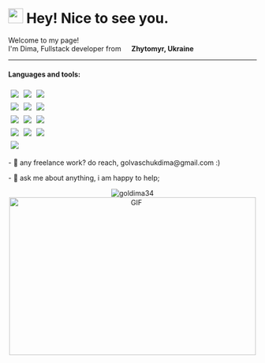 <h1>
    <img src="https://emojis.slackmojis.com/emojis/images/1531849430/4246/blob-sunglasses.gif?1531849430" width="30"/> 
    Hey! Nice to see you.
</h1>
<p>Welcome to my page! 
    </br> 
    I'm Dima, Fullstack developer from 
    <img src="https://cdn-icons-png.flaticon.com/128/197/197572.png" width="13"/> <b>Zhytomyr, Ukraine</b>
</p>
<hr>
<h4>Languages and tools:</h4>
<div style="display: flex">
    <img style="padding: 5px" src="https://img.shields.io/badge/JavaScript-111?style=for-the-badge&logo=javascript&logoColor=7FFD4"/>
    <img style="padding: 5px" src="https://img.shields.io/badge/React.js-111?style=for-the-badge&logo=React&logoColor=7FFD4"/>
    <img style="padding: 5px" src="https://img.shields.io/badge/Node.js-111?style=for-the-badge&logo=nodedotjs&logoColor=7FFD4"/>
</div>
<div style="display: flex">
    <img style="padding: 5px" src="https://img.shields.io/badge/HTML-111?style=for-the-badge&logo=html5&logoColor=7FFD4"/>
    <img style="padding: 5px" src="https://img.shields.io/badge/CSS-111?style=for-the-badge&logo=css3&logoColor=7FFD4"/>
    <img style="padding: 5px" src="https://img.shields.io/badge/SASS-111?style=for-the-badge&logo=sass&logoColor=7FFD4"/>
</div>
<div style="display: flex">
    <img style="padding: 5px" src="https://img.shields.io/badge/sqlite-111?style=for-the-badge&logo=sqlite&logoColor=7FFD4"/>
    <img style="padding: 5px" src="https://img.shields.io/badge/postgresql-111?style=for-the-badge&logo=postgresql&logoColor=7FFD4"/>
    <img style="padding: 5px" src="https://img.shields.io/badge/python-111?style=for-the-badge&logo=python&logoColor=7FFD4"/>
</div>
<div style="display: flex">
    <img style="padding: 5px" src="https://img.shields.io/badge/C++-111?style=for-the-badge&logo=cplusplus&logoColor=7FFD4"/>
    <img style="padding: 5px" src="https://img.shields.io/badge/csharp-111?style=for-the-badge&logo=csharp&logoColor=7FFD4"/>
    <img style="padding: 5px" src="https://img.shields.io/badge/MSSQL-111?style=for-the-badge&logo=mysql&logoColor=7FFD4"/>
</div>
<div style="display: flex">
    <img style="padding: 5px" src="https://img.shields.io/badge/github-111?style=for-the-badge&logo=github&logoColor=7FFD4"/>
</div>
<p>- 💼 any freelance work? do reach, golvaschukdima@gmail.com :)</p>
<p>- 💬 ask me about anything, i am happy to help;</p>
<p align="center"> <img src="https://github-readme-stats.vercel.app/api?username=goldima34&show_icons=true&theme=gotham" alt="goldima34" />
<img align="center" alt="GIF" src="https://github.com/abhisheknaiidu/abhisheknaiidu/blob/master/code.gif?raw=true" width="500" height="320" />
